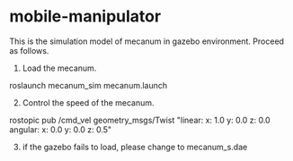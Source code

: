 # mobile-manipulator
This is the simulation model of mecanum in gazebo environment.
Proceed as follows.

1. Load the mecanum.

roslaunch mecanum_sim mecanum.launch

2. Control the speed of the mecanum.

rostopic pub /cmd_vel geometry_msgs/Twist "linear:
  x: 1.0
  y: 0.0
  z: 0.0
angular:
  x: 0.0
  y: 0.0
  z: 0.5" 

3. if the gazebo fails to load, please change to mecanum_s.dae
